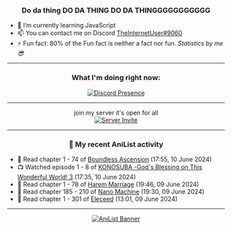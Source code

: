 <div align="center">

### Do da thing DO DA THING DO DA THINGGGGGGGGGGG
</div>

- 🌱 I’m currently learning JavaScript
- 📫 You can contact me on Discord [TheInternetUser#9060](https://discord.com/users/534117072796385300)
- ⚡ Fun fact: 80% of the Fun fact is neither a fact nor fun. _Statistics by me 😎_
<hr>

<div align="center">

### What I'm doing right now:
[![Discord Presence](https://lanyard.cnrad.dev/api/534117072796385300)](https://discord.com/users/534117072796385300)
<hr>

join my server it's open for all <br>
[![Server Invite](https://invidget.switchblade.xyz/bfYgVHxrSs)](https://discord.gg/bfYgVHxrSs)

<hr>
  
### 🌸 My recent AniList activity

</div>

<!-- ANILIST_ACTIVITY:start -->

-   📖 Read chapter 1 - 74 of [Boundless Ascension](https://anilist.co/manga/159439) (17:55, 10 June 2024)
-   📺 Watched episode 1 - 8 of [KONOSUBA -God's Blessing on This Wonderful World! 3](https://anilist.co/anime/136804) (17:35, 10 June 2024)
-   📖 Read chapter 1 - 78 of [Harem Marriage](https://anilist.co/manga/86283) (19:46, 09 June 2024)
-   📖 Read chapter 185 - 210 of [Nano Machine](https://anilist.co/manga/120980) (19:30, 09 June 2024)
-   📖 Read chapter 1 - 301 of [Eleceed](https://anilist.co/manga/106929) (13:01, 09 June 2024)

<!-- ANILIST_ACTIVITY:end -->
<hr>

<div align="center">

[![AniList Banner](https://img.anili.st/User/929966)](https://anilist.co/user/TheInternetUser)

<!-- ![Profile views](https://gpvc.arturio.dev/TheInternetUse7) Since 2023-01-09 -->
<br>


</div>
